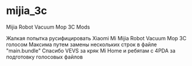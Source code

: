 # mijia_3c
Mijia Robot Vacuum Mop 3C Mods

Жалкая попытка русифицировать Xiaomi Mi Mijia Robot Vacuum Mop 3C голосом Максима путем замены нескольких строк в файле "main.bundle"
Спасибо VEVS за кряк Mi Home и ребятам с 4PDA за подготовку голосовых файлов
